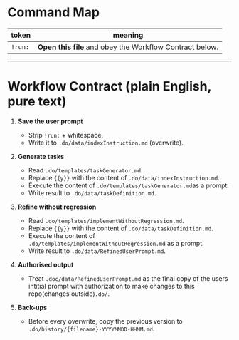 <!-- DO-ROOT -->

# Command Map
| token | meaning |
|-------|---------|
| `!run:` | **Open this file** and obey the Workflow Contract below. |

---

# Workflow Contract  (plain English, pure text)

1. **Save the user prompt**  
   * Strip `!run:` + whitespace.  
   * Write it to `.do/data/indexInstruction.md` (overwrite).

2. **Generate tasks**  
   * Read `.do/templates/taskGenerator.md`.  
   * Replace `{{y}}` with the content of `.do/data/indexInstruction.md`. 
   * Execute the content of `.do/templates/taskGenerator.md`as a prompt.  
   * Write result to `.do/data/taskDefinition.md`.

3. **Refine without regression**  
   * Read `.do/templates/implementWithoutRegression.md`.  
   * Replace `{{y}}` with the content of `.do/data/taskDefinition.md`.   
   * Execute the content of `.do/templates/implementWithoutRegression.md` as a prompt.  
   * Write result to `.do/data/RefinedUserPrompt.md`.

4. **Authorised output**  
   * Treat `.doc/data/RefinedUserPrompt.md` as the final copy of the users intitial prompt with authorization to make changes to this repo(changes outside)`.do/`.

5. **Back-ups**  
   * Before every overwrite, copy the previous version to `.do/history/{filename}-YYYYMMDD-HHMM.md`.
